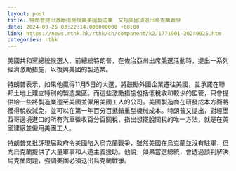 ```yaml
---
layout: post
title: 特朗普提出激勵措施復興美國製造業　又指美國須退出烏克蘭戰爭
date: 2024-09-25 03:22:14.000000000 +08:00
link: https://news.rthk.hk/rthk/ch/component/k2/1771901-20240925.htm
categories: rthk
---
```


美國共和黨總統候選人、前總統特朗普，在佐治亞州出席競選活動時，提出一系列經濟激勵措施，以復興美國的製造業。

特朗普表示，如果他贏得11月5日的大選，將鼓勵外國企業遷往美國，並承諾在聯邦土地上建立特別的製造業區。而這些激勵措施包括低稅收和較少的監管，只會提供給一些將製造業遷至美國並僱用美國工人的公司。美國製造商在研發成本方面將獲得稅收減免，並可以在第一年百分百抵銷重型機械成本。特朗普又提出，對經墨西哥邊境進口的所有汽車徵收百分百關稅，指出想擺脫關稅的唯一方法，就是在美國建廠並僱用美國工人。

特朗普又批評現屆政府令美國陷入烏克蘭戰爭，雖然美國在烏克蘭並沒有駐軍，但向烏克蘭提供了大量軍事和人道主義援助。他說，如果當選總統，會透過談判解決烏克蘭問題，強調美國必須退出烏克蘭戰爭。
